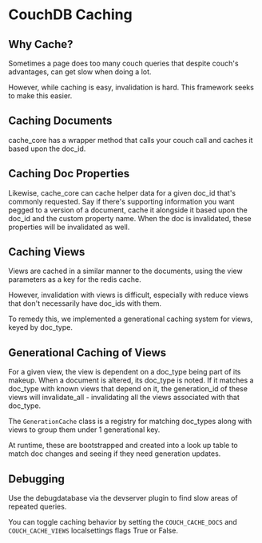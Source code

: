 # CouchDB Caching

## Why Cache?

Sometimes a page does too many couch queries that despite couch's advantages, can get slow when doing a lot.

However, while caching is easy, invalidation is hard. This framework seeks to make this easier.

## Caching Documents

cache_core has a wrapper method that calls your couch call and caches it based upon the doc_id.

## Caching Doc Properties

Likewise, cache_core can cache helper data for a given doc_id that's commonly requested. Say if there's supporting information you want
pegged to a version of a document, cache it alongside it based upon the doc_id and the custom property name. When the doc is invalidated, these
properties will be invalidated as well.

## Caching Views

Views are cached in a similar manner to the documents, using the view parameters as a key for the redis cache.

However, invalidation with views is difficult, especially with reduce views that don't necessarily have doc_ids with them.

To remedy this, we implemented a generational caching system for views, keyed by doc_type.

## Generational Caching of Views

For a given view, the view is dependent on a doc_type being part of its makeup. When a document is altered, its doc_type is noted.
If it matches a doc_type with known views that depend on it, the generation_id of these views will invalidate_all - invalidating all the views
associated with that doc_type.

The `GenerationCache` class is a registry for matching doc_types along with views to group them under 1 generational key.

At runtime, these are bootstrapped and created into a look up table to match doc changes and seeing if they need generation updates.


## Debugging

Use the debugdatabase via the devserver plugin to find slow areas of repeated queries.

You can toggle caching behavior by setting the `COUCH_CACHE_DOCS` and `COUCH_CACHE_VIEWS` localsettings flags True or False.

